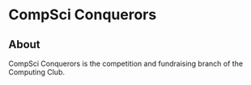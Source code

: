 <main>

# CompSci Conquerors

## About

CompSci Conquerors is the competition and fundraising branch
of the Computing Club.

</main>
